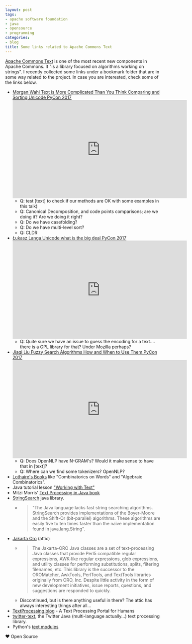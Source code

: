 ```yaml
---
layout: post
tags:
- apache software foundation
- java
- opensource
- programming
categories:
- blog
title: Some links related to Apache Commons Text
---
```


[Apache Commons Text](http://commons.apache.org/proper/commons-text/) is one of the most recent new components in Apache Commons. It "is a library focused on algorithms working on strings". I recently collected some links
under a bookmark folder that are in some way related to the project. In case you are interested,
check some of the links below.

* [Morgan Wahl Text is More Complicated Than You Think Comparing and Sorting Unicode PyCon 2017](https://www.youtube.com/watch?v=bx3NOoroV-M) <iframe width="560" height="315" src="https://www.youtube.com/embed/bx3NOoroV-M?rel=0" frameborder="0" allowfullscreen></iframe>
    * Q: test [text] to check if our methods are OK with some examples in this talk)
    * Q: Canonical Decomposition, and code points comparisons; are we doing it? Are we doing it right?
    * Q: Do we have casefolding?
    * Q: Do we have multi-level sort?
    * Q: CLDR
* [Łukasz Langa Unicode what is the big deal PyCon 2017](https://www.youtube.com/watch?v=7m5JA3XaZ4k) <iframe width="560" height="315" src="https://www.youtube.com/embed/7m5JA3XaZ4k?rel=0" frameborder="0" allowfullscreen></iframe>
    * Q: Quite sure we have an issue to guess the encoding for a text.... there is a GPL library for that? Under Mozilla perhaps?
* [Jiaqi Liu Fuzzy Search Algorithms How and When to Use Them PyCon 2017](https://www.youtube.com/watch?v=kTS2b6pGElE) <iframe width="560" height="315" src="https://www.youtube.com/embed/kTS2b6pGElE?rel=0" frameborder="0" allowfullscreen></iframe>
    * Q: Does OpenNLP have N-GRAM's? Would it make sense to have that in [text]?
    * Q: Where can we find some tokenizers? OpenNLP?
* [Lothaire's Books](http://www-igm.univ-mlv.fr/~berstel/Lothaire/) like "Combinatorics on Words" and "Algebraic Combinatorics".
* Java tutorial lesson ["Working with Text"](https://docs.oracle.com/javase/tutorial/i18n/text/)
* Mitzi Morris' [Text Processing in Java book](https://www.amazon.com/Text-Processing-Java-Mitzi-Morris/dp/0988208725)
* [StringSearch](http://johannburkard.de/software/stringsearch/) java library.
    * <blockquote>"The Java language lacks fast string searching algorithms. StringSearch provides implementations of the Boyer-Moore and the Shift-Or (bit-parallel) algorithms. These algorithms are easily five to ten times faster than the na&iuml;ve implementation found in java.lang.String".</blockquote>
* [Jakarta Oro](https://jakarta.apache.org/oro/) (attic)
    * <blockquote>The Jakarta-ORO Java classes are a set of text-processing Java classes that provide Perl5 compatible regular expressions, AWK-like regular expressions, glob expressions, and utility classes for performing substitutions, splits, filtering filenames, etc. This library is the successor to the OROMatcher, AwkTools, PerlTools, and TextTools libraries originally from ORO, Inc. Despite little activity in the form of new development initiatives, issue reports, questions, and suggestions are responded to quickly.</blockquote>
    * Discontinued, but is there anything useful in there? The attic has always interesting things after all...
* [TextProcessing blog](http://textprocessing.org/) - A Text Processing Portal for Humans
* [twitter-text](https://github.com/twitter/twitter-text), the Twitter Java (multi-language actually...) text processing library.
* Python's [text modules](https://docs.python.org/3/library/text.html)

&hearts; Open Source
